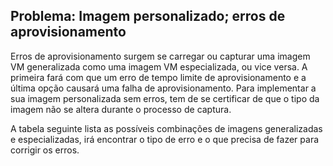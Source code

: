 ## <a name="issue-custom-image-provisioning-errors"></a>Problema: Imagem personalizado; erros de aprovisionamento
Erros de aprovisionamento surgem se carregar ou capturar uma imagem VM generalizada como uma imagem VM especializada, ou vice versa. A primeira fará com que um erro de tempo limite de aprovisionamento e a última opção causará uma falha de aprovisionamento. Para implementar a sua imagem personalizada sem erros, tem de se certificar de que o tipo da imagem não se altera durante o processo de captura.

A tabela seguinte lista as possíveis combinações de imagens generalizadas e especializadas, irá encontrar o tipo de erro e o que precisa de fazer para corrigir os erros.

